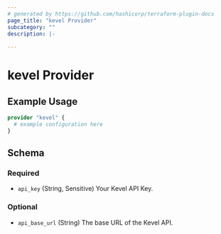 ```yaml
---
# generated by https://github.com/hashicorp/terraform-plugin-docs
page_title: "kevel Provider"
subcategory: ""
description: |-
  
---
```


# kevel Provider



## Example Usage

```terraform
provider "kevel" {
  # example configuration here
}
```

<!-- schema generated by tfplugindocs -->
## Schema

### Required

- `api_key` (String, Sensitive) Your Kevel API Key.

### Optional

- `api_base_url` (String) The base URL of the Kevel API.
